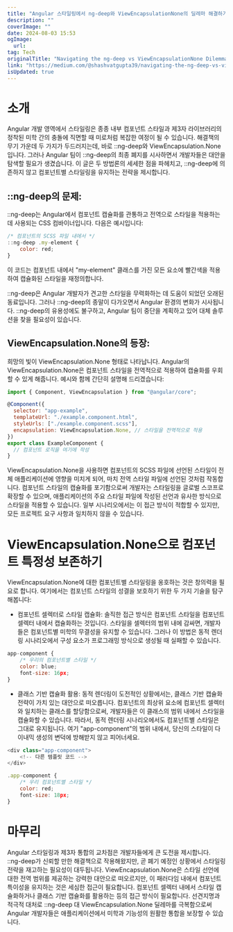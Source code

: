 ```yaml
---
title: "Angular 스타일링에서 ng-deep와 ViewEncapsulationNone의 딜레마 해결하기"
description: ""
coverImage: ""
date: 2024-08-03 15:53
ogImage: 
  url: 
tag: Tech
originalTitle: "Navigating the ng-deep vs ViewEncapsulationNone Dilemma in Angular Styling"
link: "https://medium.com/@shashvatgupta39/navigating-the-ng-deep-vs-viewencapsulation-none-dilemma-in-angular-styling-a5cf0f5cbd9b"
isUpdated: true
---
```






# 소개

Angular 개발 영역에서 스타일링은 종종 내부 컴포넌트 스타일과 제3자 라이브러리의 정착된 미학 간의 충돌에 직면할 때 미로처럼 복잡한 여정이 될 수 있습니다. 해결책의 무기 가운데 두 가지가 두드러지는데, 바로 ::ng-deep와 ViewEncapsulation.None입니다. 그러나 Angular 팀이 ::ng-deep의 최종 폐지를 시사하면서 개발자들은 대안을 탐색할 필요가 생겼습니다. 이 글은 두 방법론의 세세한 점을 파헤치고, ::ng-deep에 의존하지 않고 컴포넌트별 스타일링을 유지하는 전략을 제시합니다.

## ::ng-deep의 문제:

::ng-deep는 Angular에서 컴포넌트 캡슐화를 관통하고 전역으로 스타일을 적용하는 데 사용되는 CSS 컴바이너입니다. 다음은 예시입니다:

<div class="content-ad"></div>

```js
/* 컴포넌트의 SCSS 파일 내에서 */
::ng-deep .my-element {
    color: red;
}
```

이 코드는 컴포넌트 내에서 "my-element" 클래스를 가진 모든 요소에 빨간색을 적용하여 캡슐화된 스타일을 재정의합니다.

::ng-deep은 Angular 개발자가 견고한 스타일을 무력화하는 데 도움이 되었던 오래된 동료입니다. 그러나 ::ng-deep의 종말이 다가오면서 Angular 환경의 변화가 시사됩니다. ::ng-deep의 유용성에도 불구하고, Angular 팀이 중단을 계획하고 있어 대체 솔루션을 찾을 필요성이 있습니다.

## ViewEncapsulation.None의 등장:

<div class="content-ad"></div>

희망의 빛이 ViewEncapsulation.None 형태로 나타납니다. Angular의 ViewEncapsulation.None은 컴포넌트 스타일을 전역적으로 적용하여 캡슐화를 우회할 수 있게 해줍니다. 예시와 함께 간단히 설명해 드리겠습니다:

```js
import { Component, ViewEncapsulation } from "@angular/core";

@Component({
  selector: "app-example",
  templateUrl: "./example.component.html",
  styleUrls: ["./example.component.scss"],
  encapsulation: ViewEncapsulation.None, // 스타일을 전역적으로 적용
})
export class ExampleComponent {
  // 컴포넌트 로직을 여기에 작성
}
```

ViewEncapsulation.None을 사용하면 컴포넌트의 SCSS 파일에 선언된 스타일이 전체 애플리케이션에 영향을 미치게 되어, 마치 전역 스타일 파일에 선언된 것처럼 작동합니다. 컴포넌트 스타일의 캡슐화를 포기함으로써 개발자는 스타일링을 글로벌 스코프로 확장할 수 있으며, 애플리케이션의 주요 스타일 파일에 작성된 선언과 유사한 방식으로 스타일을 적용할 수 있습니다. 일부 시나리오에서는 이 접근 방식이 적합할 수 있지만, 모든 프로젝트 요구 사항과 일치하지 않을 수 있습니다.

# ViewEncapsulation.None으로 컴포넌트 특정성 보존하기

<div class="content-ad"></div>

ViewEncapsulation.None에 대한 컴포넌트별 스타일링을 옹호하는 것은 창의력을 필요로 합니다. 여기에서는 컴포넌트 스타일의 성결을 보호하기 위한 두 가지 기술을 탐구해봅니다:

- 컴포넌트 셀렉터로 스타일 캡슐화:
  솔직한 접근 방식은 컴포넌트 스타일을 컴포넌트 셀렉터 내에서 캡슐화하는 것입니다. 스타일을 셀렉터의 범위 내에 감싸면, 개발자들은 컴포넌트별 미학의 무결성을 유지할 수 있습니다. 그러나 이 방법은 동적 렌더링 시나리오에서 구성 요소가 프로그래밍 방식으로 생성될 때 실패할 수 있습니다.

```js
app-component {
    /* 우리의 컴포넌트별 스타일 */
    color: blue;
    font-size: 16px;
}
```

- 클래스 기반 캡슐화 활용:
  동적 렌더링이 도전적인 상황에서는, 클래스 기반 캡슐화 전략이 가치 있는 대안으로 떠오릅니다. 컴포넌트의 최상위 요소에 컴포넌트 셀렉터와 일치하는 클래스를 할당함으로써, 개발자들은 이 클래스의 범위 내에서 스타일을 캡슐화할 수 있습니다. 따라서, 동적 렌더링 시나리오에서도 컴포넌트별 스타일은 그대로 유지됩니다.
  여기 "app-component"의 범위 내에서, 당신의 스타일이 다이내믹 생성의 변덕에 방해받지 않고 피어너세요.

<div class="content-ad"></div>

```js
<div class="app-component">
    <!-- 다른 템플릿 코드 -->
</div>
```

```js
.app-component {
    /* 우리 컴포넌트별 스타일 */
    color: red;
    font-size: 18px;
}
```

# 마무리

Angular 스타일링과 제3자 통합의 교차점은 개발자들에게 큰 도전을 제시합니다. ::ng-deep가 신뢰할 만한 해결책으로 작용해왔지만, 곧 폐기 예정인 상황에서 스타일링 전략을 재고하는 필요성이 대두됩니다. ViewEncapsulation.None은 스타일 선언에 대한 전역 범위를 제공하는 강력한 대안으로 떠오르지만, 이 패러다임 내에서 컴포넌트 특이성을 유지하는 것은 세심한 접근이 필요합니다. 컴포넌트 셀렉터 내에서 스타일 캡슐화하거나 클래스 기반 캡슐화를 활용하는 등의 접근 방식이 필요합니다. 선견지명과 적극적 대처로 ::ng-deep 대 ViewEncapsulation.None 딜레마를 극복함으로써 Angular 개발자들은 애플리케이션에서 미학과 기능성의 원활한 통합을 보장할 수 있습니다.

